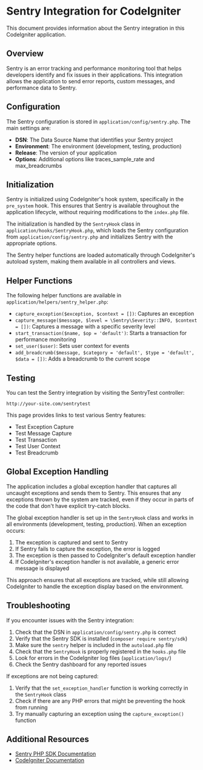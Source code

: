 # Sentry Integration for CodeIgniter

This document provides information about the Sentry integration in this CodeIgniter application.

## Overview

Sentry is an error tracking and performance monitoring tool that helps developers identify and fix issues in their applications. This integration allows the application to send error reports, custom messages, and performance data to Sentry.

## Configuration

The Sentry configuration is stored in `application/config/sentry.php`. The main settings are:

- **DSN**: The Data Source Name that identifies your Sentry project
- **Environment**: The environment (development, testing, production)
- **Release**: The version of your application
- **Options**: Additional options like traces_sample_rate and max_breadcrumbs

## Initialization

Sentry is initialized using CodeIgniter's hook system, specifically in the `pre_system` hook. This ensures that Sentry is available throughout the application lifecycle, without requiring modifications to the `index.php` file.

The initialization is handled by the `SentryHook` class in `application/hooks/SentryHook.php`, which loads the Sentry configuration from `application/config/sentry.php` and initializes Sentry with the appropriate options.

The Sentry helper functions are loaded automatically through CodeIgniter's autoload system, making them available in all controllers and views.

## Helper Functions

The following helper functions are available in `application/helpers/sentry_helper.php`:

- `capture_exception($exception, $context = [])`: Captures an exception
- `capture_message($message, $level = \Sentry\Severity::INFO, $context = [])`: Captures a message with a specific severity level
- `start_transaction($name, $op = 'default')`: Starts a transaction for performance monitoring
- `set_user($user)`: Sets user context for events
- `add_breadcrumb($message, $category = 'default', $type = 'default', $data = [])`: Adds a breadcrumb to the current scope

## Testing

You can test the Sentry integration by visiting the SentryTest controller:

```
http://your-site.com/sentrytest
```

This page provides links to test various Sentry features:

- Test Exception Capture
- Test Message Capture
- Test Transaction
- Test User Context
- Test Breadcrumb

## Global Exception Handling

The application includes a global exception handler that captures all uncaught exceptions and sends them to Sentry. This ensures that any exceptions thrown by the system are tracked, even if they occur in parts of the code that don't have explicit try-catch blocks.

The global exception handler is set up in the `SentryHook` class and works in all environments (development, testing, production). When an exception occurs:

1. The exception is captured and sent to Sentry
2. If Sentry fails to capture the exception, the error is logged
3. The exception is then passed to CodeIgniter's default exception handler
4. If CodeIgniter's exception handler is not available, a generic error message is displayed

This approach ensures that all exceptions are tracked, while still allowing CodeIgniter to handle the exception display based on the environment.

## Troubleshooting

If you encounter issues with the Sentry integration:

1. Check that the DSN in `application/config/sentry.php` is correct
2. Verify that the Sentry SDK is installed (`composer require sentry/sdk`)
3. Make sure the `sentry` helper is included in the `autoload.php` file
4. Check that the `SentryHook` is properly registered in the `hooks.php` file
5. Look for errors in the CodeIgniter log files (`application/logs/`)
6. Check the Sentry dashboard for any reported issues

If exceptions are not being captured:

1. Verify that the `set_exception_handler` function is working correctly in the `SentryHook` class
2. Check if there are any PHP errors that might be preventing the hook from running
3. Try manually capturing an exception using the `capture_exception()` function

## Additional Resources

- [Sentry PHP SDK Documentation](https://docs.sentry.io/platforms/php/)
- [CodeIgniter Documentation](https://codeigniter.com/userguide3/)

